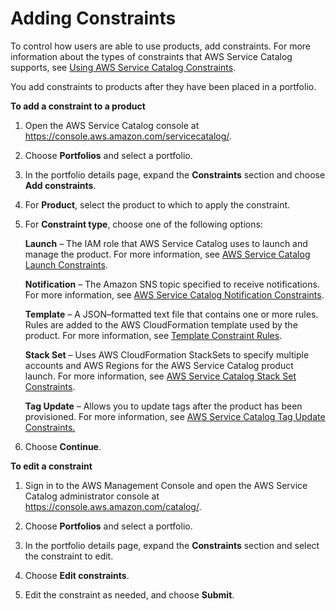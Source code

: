 # Adding Constraints<a name="portfoliomgmt-constraints"></a>

To control how users are able to use products, add constraints\. For more information about the types of constraints that AWS Service Catalog supports, see [Using AWS Service Catalog Constraints](constraints.md)\. 

 You add constraints to products after they have been placed in a portfolio\.

**To add a constraint to a product**

1. Open the AWS Service Catalog console at [https://console\.aws\.amazon\.com/servicecatalog/](https://console.aws.amazon.com/servicecatalog/)\.

1. Choose **Portfolios** and select a portfolio\. 

1. In the portfolio details page, expand the **Constraints** section and choose **Add constraints**\. 

1. For **Product**, select the product to which to apply the constraint\.

1. For **Constraint type**, choose one of the following options:

   **Launch** – The IAM role that AWS Service Catalog uses to launch and manage the product\. For more information, see [AWS Service Catalog Launch Constraints](constraints-launch.md)\.

   **Notification** – The Amazon SNS topic specified to receive notifications\. For more information, see [AWS Service Catalog Notification Constraints](constraints-notification.md)\.

   **Template** – A JSON–formatted text file that contains one or more rules\. Rules are added to the AWS CloudFormation template used by the product\. For more information, see [Template Constraint Rules](reference-template_constraint_rules.md)\.

    **Stack Set** – Uses AWS CloudFormation StackSets to specify multiple accounts and AWS Regions for the AWS Service Catalog product launch\. For more information, see [AWS Service Catalog Stack Set Constraints](constraints-stackset.md)\.

   **Tag Update** – Allows you to update tags after the product has been provisioned\. For more information, see [ AWS Service Catalog Tag Update Constraints\.](https://docs.aws.amazon.com/servicecatalog/latest/adminguide/constraints-resourceupdate.html)

1.  Choose **Continue**\.

**To edit a constraint**

1. Sign in to the AWS Management Console and open the AWS Service Catalog administrator console at [https://console\.aws\.amazon\.com/catalog/](https://console.aws.amazon.com/catalog/)\.

1. Choose **Portfolios** and select a portfolio\. 

1. In the portfolio details page, expand the **Constraints** section and select the constraint to edit\.

1. Choose **Edit constraints**\.

1. Edit the constraint as needed, and choose **Submit**\.
